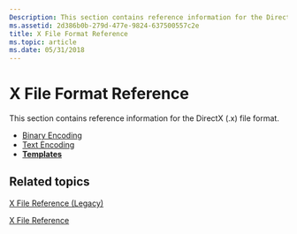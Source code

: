 ```yaml
---
Description: This section contains reference information for the DirectX (.x) file format.
ms.assetid: 2d386b0b-279d-477e-9824-637500557c2e
title: X File Format Reference
ms.topic: article
ms.date: 05/31/2018
---
```


# X File Format Reference

This section contains reference information for the DirectX (.x) file format.

-   [Binary Encoding](binary-encoding.md)
-   [Text Encoding](text-encoding.md)
-   [**Templates**](dx9-graphics-reference-x-file-format-templates.md)

## Related topics

<dl> <dt>

[X File Reference (Legacy)](dx9-graphics-reference-x-file.md)
</dt> <dt>

[X File Reference](dx9-graphics-reference-d3dx-x-file.md)
</dt> </dl>

 

 



